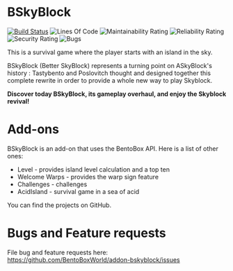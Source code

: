 BSkyBlock
==========

[![Build Status](https://travis-ci.org/tastybento/bskyblock.svg?branch=master)](https://travis-ci.org/tastybento/bskyblock)
![Lines Of Code](https://sonarcloud.io/api/project_badges/measure?project=us.tastybento%3Abskyblock&metric=ncloc)
![Maintainability Rating](https://sonarcloud.io/api/project_badges/measure?project=us.tastybento%3Abskyblock&metric=sqale_rating)
![Reliability Rating](https://sonarcloud.io/api/project_badges/measure?project=us.tastybento%3Abskyblock&metric=reliability_rating)
![Security Rating](https://sonarcloud.io/api/project_badges/measure?project=us.tastybento%3Abskyblock&metric=security_rating)
![Bugs](https://sonarcloud.io/api/project_badges/measure?project=us.tastybento%3Abskyblock&metric=bugs)


This is a survival game where the player starts with an island in the sky.

BSkyBlock (Better SkyBlock) represents a turning point on ASkyBlock's history : Tastybento and Poslovitch thought and designed together this complete rewrite in order to provide a whole new way to play Skyblock.

**Discover today BSkyBlock, its gameplay overhaul, and enjoy the Skyblock revival!**

Add-ons
=======
BSkyBlock is an add-on that uses the BentoBox API. Here is a list of other ones:

* Level - provides island level calculation and a top ten
* Welcome Warps - provides the warp sign feature
* Challenges - challenges
* AcidIsland - survival game in a sea of acid

You can find the projects on GitHub.

Bugs and Feature requests
=========================
File bug and feature requests here: https://github.com/BentoBoxWorld/addon-bskyblock/issues
